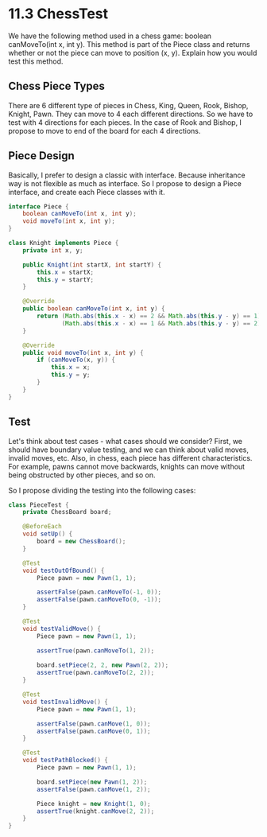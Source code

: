 # 11.3 ChessTest

We have the following method used in a chess game: boolean canMoveTo(int x, int y). This method is part of the Piece class and returns whether or not the piece can move to position (x, y). Explain how you would test this method.

## Chess Piece Types

There are 6 different type of pieces in Chess, King, Queen, Rook, Bishop, Knight, Pawn. They can move to 4 each different directions. So we have to test with 4 directions for each pieces. In the case of Rook and Bishop, I propose to move to end of the board for each 4 directions.

## Piece Design

Basically, I prefer to design a classic with interface. Because inheritance way is not flexible as much as interface. So I propose to design a Piece interface, and create each Piece classes with it.

```java
interface Piece {
    boolean canMoveTo(int x, int y);
    void moveTo(int x, int y);
}

class Knight implements Piece {
    private int x, y;

    public Knight(int startX, int startY) {
        this.x = startX;
        this.y = startY;
    }

    @Override
    public boolean canMoveTo(int x, int y) {
        return (Math.abs(this.x - x) == 2 && Math.abs(this.y - y) == 1) ||
               (Math.abs(this.x - x) == 1 && Math.abs(this.y - y) == 2);
    }

    @Override
    public void moveTo(int x, int y) {
        if (canMoveTo(x, y)) {
            this.x = x;
            this.y = y;
        }
    }
}
```

## Test

Let's think about test cases - what cases should we consider? First, we should have boundary value testing, and we can think about valid moves, invalid moves, etc. Also, in chess, each piece has different characteristics. For example, pawns cannot move backwards, knights can move without being obstructed by other pieces, and so on.

So I propose dividing the testing into the following cases:

```java
class PieceTest {
    private ChessBoard board;

    @BeforeEach
    void setUp() {
        board = new ChessBoard();
    }

    @Test
    void testOutOfBound() {
        Piece pawn = new Pawn(1, 1);

        assertFalse(pawn.canMoveTo(-1, 0));
        assertFalse(pawn.canMoveTo(0, -1));
    }

    @Test
    void testValidMove() {
        Piece pawn = new Pawn(1, 1);

        assertTrue(pawn.canMoveTo(1, 2));
    
        board.setPiece(2, 2, new Pawn(2, 2));
        assertTrue(pawn.canMoveTo(2, 2));
    }

    @Test
    void testInvalidMove() {
        Piece pawn = new Pawn(1, 1);

        assertFalse(pawn.canMove(1, 0));
        assertFalse(pawn.canMove(0, 1));
    }

    @Test
    void testPathBlocked() {
        Piece pawn = new Pawn(1, 1);

        board.setPiece(new Pawn(1, 2));
        assertFalse(pawn.canMove(1, 2));

        Piece knight = new Knight(1, 0);
        assertTrue(knight.canMove(2, 2));
    }
}
```